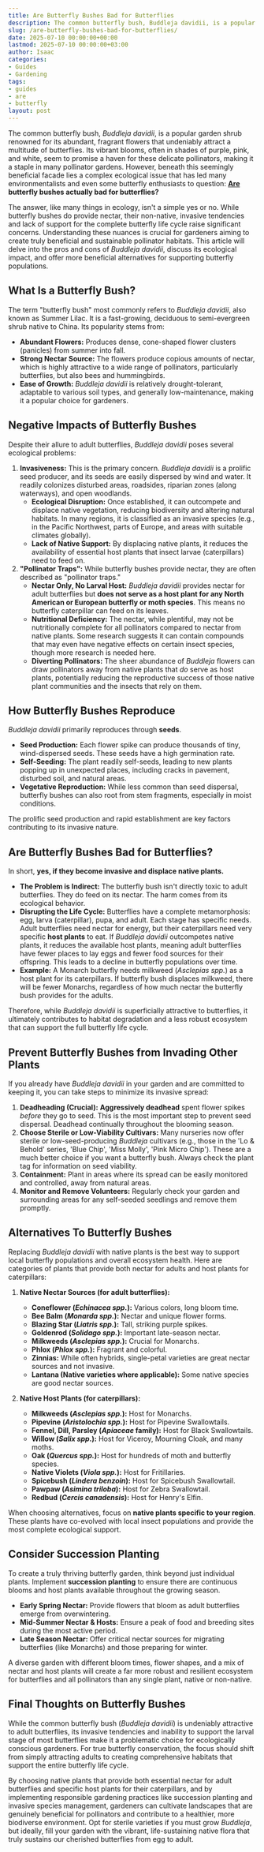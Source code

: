 ```yaml
---
title: Are Butterfly Bushes Bad for Butterflies
description: The common butterfly bush, Buddleja davidii, is a popular garden shrub renowned for its abundant, fragrant flowers that undeniably attract a multitude of...
slug: /are-butterfly-bushes-bad-for-butterflies/
date: 2025-07-10 00:00:00+00:00
lastmod: 2025-07-10 00:00:00+03:00
author: Isaac
categories:
- Guides
- Gardening
tags:
- guides
- are
- butterfly
layout: post
---
```

The common butterfly bush, *Buddleja davidii*, is a popular garden shrub renowned for its abundant, fragrant flowers that undeniably attract a multitude of butterflies. Its vibrant blooms, often in shades of purple, pink, and white, seem to promise a haven for these delicate pollinators, making it a staple in many pollinator gardens. However, beneath this seemingly beneficial facade lies a complex ecological issue that has led many environmentalists and even some butterfly enthusiasts to question: **[Are](https://pestpolicy.com/are-pre-emergent-weed-preventers-safe-around-bulbs/) butterfly bushes actually bad for butterflies?**

The answer, like many things in ecology, isn't a simple yes or no. While butterfly bushes do provide nectar, their non-native, invasive tendencies and lack of support for the complete butterfly life cycle raise significant concerns. Understanding these nuances is crucial for gardeners aiming to create truly beneficial and sustainable pollinator habitats. This article will delve into the pros and cons of *Buddleja davidii*, discuss its ecological impact, and offer more beneficial alternatives for supporting butterfly populations.

## What Is a Butterfly Bush?

The term "butterfly bush" most commonly refers to *Buddleja davidii*, also known as Summer Lilac. It is a fast-growing, deciduous to semi-evergreen shrub native to China. Its popularity stems from:

* **Abundant Flowers:** Produces dense, cone-shaped flower clusters (panicles) from summer into fall.
* **Strong Nectar Source:** The flowers produce copious amounts of nectar, which is highly attractive to a wide range of pollinators, particularly butterflies, but also bees and hummingbirds.
* **Ease of Growth:** *Buddleja davidii* is relatively drought-tolerant, adaptable to various soil types, and generally low-maintenance, making it a popular choice for gardeners.

## Negative Impacts of Butterfly Bushes

Despite their allure to adult butterflies, *Buddleja davidii* poses several ecological problems:

1.  **Invasiveness:** This is the primary concern. *Buddleja davidii* is a prolific seed producer, and its seeds are easily dispersed by wind and water. It readily colonizes disturbed areas, roadsides, riparian zones (along waterways), and open woodlands.
    * **Ecological Disruption:** Once established, it can outcompete and displace native vegetation, reducing biodiversity and altering natural habitats. In many regions, it is classified as an invasive species (e.g., in the Pacific Northwest, parts of Europe, and areas with suitable climates globally).
    * **Lack of Native Support:** By displacing native plants, it reduces the availability of essential host plants that insect larvae (caterpillars) need to feed on.
2.  **"Pollinator Traps":** While butterfly bushes provide nectar, they are often described as "pollinator traps."
    * **Nectar Only, No Larval Host:** *Buddleja davidii* provides nectar for adult butterflies but **does not serve as a host plant for any North American or European butterfly or moth species**. This means no butterfly caterpillar can feed on its leaves.
    * **Nutritional Deficiency:** The nectar, while plentiful, may not be nutritionally complete for all pollinators compared to nectar from native plants. Some research suggests it can contain compounds that may even have negative effects on certain insect species, though more research is needed here.
    * **Diverting Pollinators:** The sheer abundance of *Buddleja* flowers can draw pollinators away from native plants that *do* serve as host plants, potentially reducing the reproductive success of those native plant communities and the insects that rely on them.

## How Butterfly Bushes Reproduce

*Buddleja davidii* primarily reproduces through **seeds**.

* **Seed Production:** Each flower spike can produce thousands of tiny, wind-dispersed seeds. These seeds have a high germination rate.
* **Self-Seeding:** The plant readily self-seeds, leading to new plants popping up in unexpected places, including cracks in pavement, disturbed soil, and natural areas.
* **Vegetative Reproduction:** While less common than seed dispersal, butterfly bushes can also root from stem fragments, especially in moist conditions.

The prolific seed production and rapid establishment are key factors contributing to its invasive nature.

## Are Butterfly Bushes Bad for Butterflies?

In short, **yes, if they become invasive and displace native plants.**

* **The Problem is Indirect:** The butterfly bush isn't directly toxic to adult butterflies. They do feed on its nectar. The harm comes from its ecological behavior.
* **Disrupting the Life Cycle:** Butterflies have a complete metamorphosis: egg, larva (caterpillar), pupa, and adult. Each stage has specific needs. Adult butterflies need nectar for energy, but their caterpillars need very specific **host plants** to eat. If *Buddleja davidii* outcompetes native plants, it reduces the available host plants, meaning adult butterflies have fewer places to lay eggs and fewer food sources for their offspring. This leads to a decline in butterfly populations over time.
* **Example:** A Monarch butterfly needs milkweed (*Asclepias spp.*) as a host plant for its caterpillars. If butterfly bush displaces milkweed, there will be fewer Monarchs, regardless of how much nectar the butterfly bush provides for the adults.

Therefore, while *Buddleja davidii* is superficially attractive to butterflies, it ultimately contributes to habitat degradation and a less robust ecosystem that can support the full butterfly life cycle.

## Prevent Butterfly Bushes from Invading Other Plants

If you already have *Buddleja davidii* in your garden and are committed to keeping it, you can take steps to minimize its invasive spread:

1.  **Deadheading (Crucial):** **Aggressively deadhead** spent flower spikes *before* they go to seed. This is the most important step to prevent seed dispersal. Deadhead continually throughout the blooming season.
2.  **Choose Sterile or Low-Viability Cultivars:** Many nurseries now offer sterile or low-seed-producing *Buddleja* cultivars (e.g., those in the 'Lo & Behold' series, 'Blue Chip', 'Miss Molly', 'Pink Micro Chip'). These are a much better choice if you want a butterfly bush. Always check the plant tag for information on seed viability.
3.  **Containment:** Plant in areas where its spread can be easily monitored and controlled, away from natural areas.
4.  **Monitor and Remove Volunteers:** Regularly check your garden and surrounding areas for any self-seeded seedlings and remove them promptly.

## Alternatives To Butterfly Bushes

Replacing *Buddleja davidii* with native plants is the best way to support local butterfly populations and overall ecosystem health. Here are categories of plants that provide both nectar for adults and host plants for caterpillars:

1.  **Native Nectar Sources (for adult butterflies):**
    * **Coneflower (_Echinacea spp._):** Various colors, long bloom time.
    * **Bee Balm (_Monarda spp._):** Nectar and unique flower forms.
    * **Blazing Star (_Liatris spp._):** Tall, striking purple spikes.
    * **Goldenrod (_Solidago spp._):** Important late-season nectar.
    * **Milkweeds (_Asclepias spp._):** Crucial for Monarchs.
    * **Phlox (_Phlox spp._):** Fragrant and colorful.
    * **Zinnias:** While often hybrids, single-petal varieties are great nectar sources and not invasive.
    * **Lantana (Native varieties where applicable):** Some native species are good nectar sources.

2.  **Native Host Plants (for caterpillars):**
    * **Milkweeds (_Asclepias spp._):** Host for Monarchs.
    * **Pipevine (_Aristolochia spp._):** Host for Pipevine Swallowtails.
    * **Fennel, Dill, Parsley (_Apiaceae_ family):** Host for Black Swallowtails.
    * **Willow (_Salix spp._):** Host for Viceroy, Mourning Cloak, and many moths.
    * **Oak (_Quercus spp._):** Host for hundreds of moth and butterfly species.
    * **Native Violets (_Viola spp._):** Host for Fritillaries.
    * **Spicebush (_Lindera benzoin_):** Host for Spicebush Swallowtail.
    * **Pawpaw (_Asimina triloba_):** Host for Zebra Swallowtail.
    * **Redbud (_Cercis canadensis_):** Host for Henry's Elfin.

When choosing alternatives, focus on **native plants specific to your region**. These plants have co-evolved with local insect populations and provide the most complete ecological support.

## Consider Succession Planting

To create a truly thriving butterfly garden, think beyond just individual plants. Implement **succession planting** to ensure there are continuous blooms and host plants available throughout the growing season.

* **Early Spring Nectar:** Provide flowers that bloom as adult butterflies emerge from overwintering.
* **Mid-Summer Nectar & Hosts:** Ensure a peak of food and breeding sites during the most active period.
* **Late Season Nectar:** Offer critical nectar sources for migrating butterflies (like Monarchs) and those preparing for winter.

A diverse garden with different bloom times, flower shapes, and a mix of nectar and host plants will create a far more robust and resilient ecosystem for butterflies and all pollinators than any single plant, native or non-native.

## Final Thoughts on Butterfly Bushes

While the common butterfly bush (*Buddleja davidii*) is undeniably attractive to adult butterflies, its invasive tendencies and inability to support the larval stage of most butterflies make it a problematic choice for ecologically conscious gardeners. For true butterfly conservation, the focus should shift from simply attracting adults to creating comprehensive habitats that support the entire butterfly life cycle.

By choosing native plants that provide both essential nectar for adult butterflies and specific host plants for their caterpillars, and by implementing responsible gardening practices like succession planting and invasive species management, gardeners can cultivate landscapes that are genuinely beneficial for pollinators and contribute to a healthier, more biodiverse environment. Opt for sterile varieties if you must grow *Buddleja*, but ideally, fill your garden with the vibrant, life-sustaining native flora that truly sustains our cherished butterflies from egg to adult.